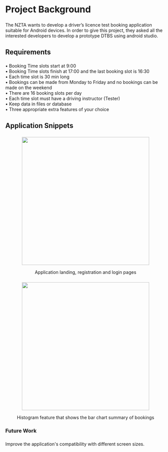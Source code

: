 <h1 align="left">Project Background</h1>

###

<p align="left">The NZTA wants to develop a driver’s licence test booking application suitable for Android devices. In order to give this project, they asked all the interested developers to develop a prototype DTBS using android studio.</p>

###

<h2 align="left">Requirements</h2>

###

<p align="left">• Booking Time slots start at 9:00<br>• Booking Time slots finish at 17:00 and the last booking slot is 16:30<br>• Each time slot is 30 min long<br>• Bookings can be made from Monday to Friday and no bookings can be made on the weekend<br>• There are 16 booking slots per day<br>• Each time slot must have a driving instructor (Tester)<br>• Keep data in files or database<br>• Three appropriate extra features of your choice</p>

###
<h2 align="left">Application Snippets</h2>

###

<div align="center">
  <img height="400" src="app.gif"/>
</div>
<p align="center">Application landing, registration and login pages</p>

###

<div align="center">
  <img height="400" src="app2.gif"  />
</div>
<p align="center">Histogram feature that shows the bar chart summary of bookings</p>

###

<h3 align="left">Future Work</h3>

###

<p align="left">Improve the application's compatibility with different screen sizes.</p>

###
